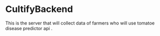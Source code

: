 # CultifyBackend
This is the server that will collect data of farmers who will use tomatoe disease predictor api .


